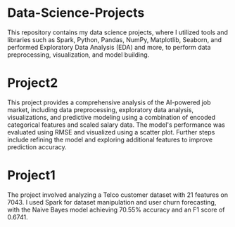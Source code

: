 # Data-Science-Projects
This repository contains my data science projects, where I utilized tools and libraries such as Spark, Python, Pandas, NumPy, Matplotlib, Seaborn, and performed Exploratory Data Analysis (EDA) and more, to perform data preprocessing, visualization, and model building.

# Project2
This project provides a comprehensive analysis of the AI-powered job market, including data preprocessing, exploratory data analysis, visualizations, and predictive modeling using a combination of encoded categorical features and scaled salary data. The model's performance was evaluated using RMSE and visualized using a scatter plot. Further steps include refining the model and exploring additional features to improve prediction accuracy.
# Project1
The project involved analyzing a Telco customer dataset with 21 features on 7043. I used Spark for dataset manipulation and user churn forecasting, with the Naive Bayes model achieving 70.55% accuracy and an F1 score of 0.6741.
